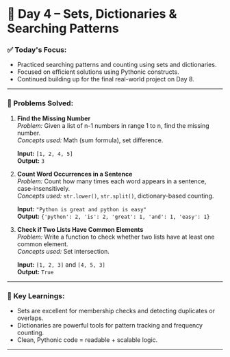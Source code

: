 # 📘 Day 4 – Sets, Dictionaries & Searching Patterns

### ✅ Today's Focus:
- Practiced searching patterns and counting using sets and dictionaries.
- Focused on efficient solutions using Pythonic constructs.
- Continued building up for the final real-world project on Day 8.

---

### 🧪 Problems Solved:

1. **Find the Missing Number**  
   *Problem:* Given a list of n-1 numbers in range 1 to n, find the missing number.  
   *Concepts used:* Math (sum formula), set difference.

   **Input:** `[1, 2, 4, 5]`  
   **Output:** `3`

2. **Count Word Occurrences in a Sentence**  
   *Problem:* Count how many times each word appears in a sentence, case-insensitively.  
   *Concepts used:* `str.lower()`, `str.split()`, dictionary-based counting.

   **Input:** `"Python is great and python is easy"`  
   **Output:** `{'python': 2, 'is': 2, 'great': 1, 'and': 1, 'easy': 1}`

3. **Check if Two Lists Have Common Elements**  
   *Problem:* Write a function to check whether two lists have at least one common element.  
   *Concepts used:* Set intersection.

   **Input:** `[1, 2, 3]` and `[4, 5, 3]`  
   **Output:** `True`

---

### 🧠 Key Learnings:
- Sets are excellent for membership checks and detecting duplicates or overlaps.
- Dictionaries are powerful tools for pattern tracking and frequency counting.
- Clean, Pythonic code = readable + scalable logic.

---

